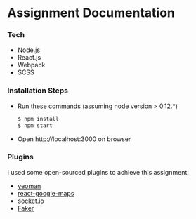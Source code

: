 # Assignment Documentation
### Tech
- Node.js
- React.js
- Webpack
- SCSS

### Installation Steps

- Run these commands (assuming node version > 0.12.*)
    ```sh
    $ npm install
    $ npm start
    ```
- Open http://localhost:3000 on browser

### Plugins
I used some open-sourced plugins to achieve this assignment:
- [yeoman](http://yeoman.io/)
- [react-google-maps](https://github.com/tomchentw/react-google-maps)
- [socket.io](http://socket.io)
- [Faker](https://www.npmjs.com/package/Faker/)
